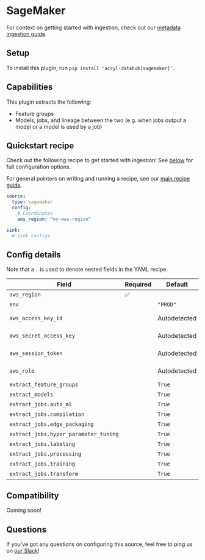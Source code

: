 # SageMaker

For context on getting started with ingestion, check out our [metadata ingestion guide](../README.md).

## Setup

To install this plugin, run `pip install 'acryl-datahub[sagemaker]'`.

## Capabilities

This plugin extracts the following:

- Feature groups
- Models, jobs, and lineage between the two (e.g. when jobs output a model or a model is used by a job)

## Quickstart recipe

Check out the following recipe to get started with ingestion! See [below](#config-details) for full configuration options.

For general pointers on writing and running a recipe, see our [main recipe guide](../README.md#recipes).

```yml
source:
  type: sagemaker
  config:
    # Coordinates
    aws_region: "my-aws-region"

sink:
  # sink configs
```

## Config details

Note that a `.` is used to denote nested fields in the YAML recipe.

| Field                                 | Required | Default      | Description                                                                        |
| ------------------------------------- | -------- | ------------ | ---------------------------------------------------------------------------------- |
| `aws_region`                          | ✅       |              | AWS region code.                                                                   |
| `env`                                 |          | `"PROD"`     | Environment to use in namespace when constructing URNs.                            |
| `aws_access_key_id`                   |          | Autodetected | See https://boto3.amazonaws.com/v1/documentation/api/latest/guide/credentials.html |
| `aws_secret_access_key`               |          | Autodetected | See https://boto3.amazonaws.com/v1/documentation/api/latest/guide/credentials.html |
| `aws_session_token`                   |          | Autodetected | See https://boto3.amazonaws.com/v1/documentation/api/latest/guide/credentials.html |
| `aws_role`                            |          | Autodetected | See https://boto3.amazonaws.com/v1/documentation/api/latest/guide/credentials.html |
| `extract_feature_groups`              |          | `True`       | Whether to extract feature groups.                                                 |
| `extract_models`                      |          | `True`       | Whether to extract models.                                                         |
| `extract_jobs.auto_ml`                |          | `True`       | Whether to extract AutoML jobs.                                                    |
| `extract_jobs.compilation`            |          | `True`       | Whether to extract compilation jobs.                                               |
| `extract_jobs.edge_packaging`         |          | `True`       | Whether to extract edge packaging jobs.                                            |
| `extract_jobs.hyper_parameter_tuning` |          | `True`       | Whether to extract hyperparameter tuning jobs.                                     |
| `extract_jobs.labeling`               |          | `True`       | Whether to extract labeling jobs.                                                  |
| `extract_jobs.processing`             |          | `True`       | Whether to extract processing jobs.                                                |
| `extract_jobs.training`               |          | `True`       | Whether to extract training jobs.                                                  |
| `extract_jobs.transform`              |          | `True`       | Whether to extract transform jobs.                                                 |

## Compatibility

Coming soon!

## Questions

If you've got any questions on configuring this source, feel free to ping us on [our Slack](https://slack.datahubproject.io/)!
